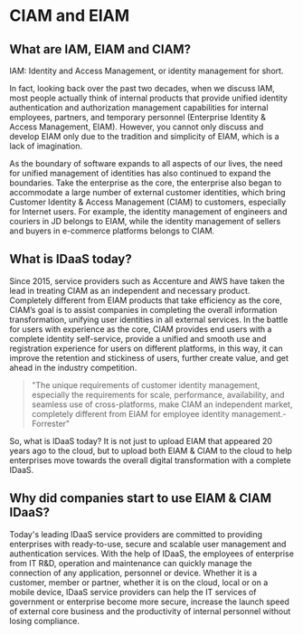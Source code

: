 # CIAM and EIAM

<LastUpdated/>


## What are IAM, EIAM and CIAM?

IAM: Identity and Access Management, or identity management for short.

In fact, looking back over the past two decades, when we discuss IAM, most people actually think of internal products that provide unified identity authentication and authorization management capabilities for internal employees, partners, and temporary personnel (Enterprise Identity & Access Management, EIAM). However, you cannot only discuss and develop EIAM only due to the tradition and simplicity of EIAM, which is a lack of imagination.

As the boundary of software expands to all aspects of our lives, the need for unified management of identities has also continued to expand the boundaries. Take the enterprise as the core, the enterprise also began to accommodate a large number of external customer identities, which bring Customer Identity & Access Management (CIAM) to customers, especially for Internet users. For example, the identity management of engineers and couriers in JD belongs to EIAM, while the identity management of sellers and buyers in e-commerce platforms belongs to CIAM.

## What is IDaaS today?

Since 2015, service providers such as Accenture and AWS have taken the lead in treating CIAM as an independent and necessary product. Completely different from EIAM products that take efficiency as the core, CIAM’s goal is to assist companies in completing the overall information transformation, unifying user identities in all external services. In the battle for users with experience as the core, CIAM provides end users with a complete identity self-service, provide a unified and smooth use and registration experience for users on different platforms, in this way, it can improve the retention and stickiness of users, further create value, and get ahead in the industry competition.

> "The unique requirements of customer identity management, especially the requirements for scale, performance, availability, and seamless use of cross-platforms, make CIAM an independent market, completely different from EIAM for employee identity management.-Forrester"


So, what is IDaaS today? It is not just to upload EIAM that appeared 20 years ago to the cloud, but to upload both EIAM & CIAM to the cloud to help enterprises move towards the overall digital transformation with a complete IDaaS.

## Why did companies start to use EIAM & CIAM IDaaS?

Today's leading IDaaS service providers are committed to providing enterprises with ready-to-use, secure and scalable user management and authentication services. With the help of IDaaS, the employees of enterprise from IT R&D, operation and maintenance can quickly manage the connection of any application, personnel or device. Whether it is a customer, member or partner, whether it is on the cloud, local or on a mobile device, IDaaS service providers can help the IT services of government or enterprise become more secure, increase the launch speed of external core business and the productivity of internal personnel without losing compliance.

